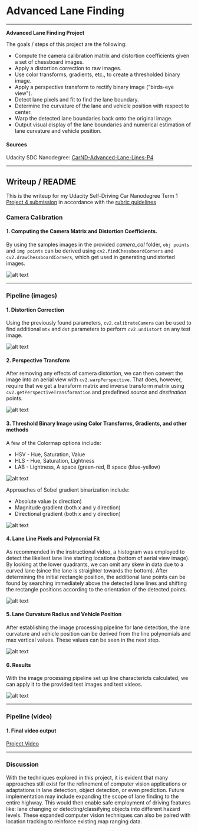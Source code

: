 # **Advanced Lane Finding**

---

**Advanced Lane Finding Project**

The goals / steps of this project are the following:

* Compute the camera calibration matrix and distortion coefficients given a set of chessboard images.
* Apply a distortion correction to raw images.
* Use color transforms, gradients, etc., to create a thresholded binary image.
* Apply a perspective transform to rectify binary image ("birds-eye view").
* Detect lane pixels and fit to find the lane boundary.
* Determine the curvature of the lane and vehicle position with respect to center.
* Warp the detected lane boundaries back onto the original image.
* Output visual display of the lane boundaries and numerical estimation of lane curvature and vehicle position.

[//]: # (Image References)

[image1]: ./output_images/fig_cameraCal.png "Camera Calibration"
[image2]: ./output_images/fig_undst0.png "Undistorted Example"
[image3]: ./output_images/fig_unwarp0.png "Road Transformed"
[image4]: ./output_images/fig_colormapBin0.png "Binarized Colormap"
[image5]: ./output_images/fig_sobelBin0.png "Binary Sobel"
[image6]: ./output_images/fig_slidingWindow0.png "Sliding Window"
[image7]: ./output_images/fig_pipelineAll.png "Binary Pipeline"
[image8]: ./output_images/fig_lanesFoundAll.png "Lanes Found for Test Images"

#### Sources 
Udacity SDC Nanodegree: [CarND-Advanced-Lane-Lines-P4](https://github.com/udacity/CarND-Advanced-Lane-Lines)

---

## Writeup / README

This is the writeup for my Udacity Self-Driving Car Nanodegree Term 1 [Project 4 submission](https://github.com/liangk7/CarND-Term1-Project4) in accordance with the [rubric guidelines](https://review.udacity.com/#!/rubrics/571/view)


### Camera Calibration

#### 1. Computing the Camera Matrix and Distortion Coefficients.

By using the samples images in the provided *camera_cal* folder, `obj points` and `img points` can be derived using `cv2.findChessboardCorners` and `cv2.drawChessboardCorners`, which get used in generating undistorted images.

![alt text][image1]

---

### Pipeline (images)

#### 1. Distortion Correction

Using the previously found parameters, `cv2.calibrateCamera` can be used to find additional `mtx` and `dst` parameters to perform `cv2.undistort` on any test image.

![alt text][image2]

#### 2. Perspective Transform

After removing any effects of camera distortion, we can then convert the image into an aerial view with `cv2.warpPerspective`. That does, however, require that we get a transform matrix and inverse transform matrix using `cv2.getPerspectiveTransformation` and predefined *source* and *destination* points. 

![alt text][image3]

#### 3. Threshold Binary Image using Color Transforms, Gradients, and other methods

A few of the Colormap options include:
* HSV - Hue, Saturation, Value
* HLS - Hue, Saturation, Lightness
* LAB - Lightness, A space (green-red, B space (blue-yellow)

![alt text][image4]

Approaches of Sobel gradient binarization include:
* Absolute value (x direction)
* Magnitude gradient (both x and y direction)
* Directional gradient (both x and y direction)

![alt text][image5]

#### 4. Lane Line Pixels and Polynomial Fit

As recommended in the instructional video, a histogram was employed to detect the likeliest lane line starting locations (bottom of aerial view image). By looking at the lower quadrants, we can omit any skew in data due to a curved lane (since the lane is straighter towards the bottom). After determining the initial rectangle position, the additional lane points can be found by searching immediately above the detected lane lines and shifting the rectangle positions according to the orientation of the detected points. 

![alt text][image6]

#### 5. Lane Curvature Radius and Vehicle Position

After establishing the image processing pipeline for lane detection, the lane curvature and vehicle position can be derived from the line polynomials and max vertical values. These values can be seen in the next step.

![alt text][image7]

#### 6. Results

With the image processing pipeline set up line charactericts calculated, we can apply it to the provided test images and test videos.

![alt text][image8]


---

### Pipeline (video)

#### 1. Final video output

[Project Video](https://github.com/liangk7/CarND-Term1-Project4/tree/master/output_videos)


---

### Discussion

With the techniques explored in this project, it is evident that many approaches still exist for the refinement of computer vision applications or adaptations in lane detection, object detection, or even prediction.
Future implementation may include expanding the scope of lane finding to the entire highway. This would then enable safe employment of driving features like: lane changing or detecting/classifying objects into different hazard levels.
These expanded computer vision techniques can also be paired with location tracking to reinforce existing map ranging data.